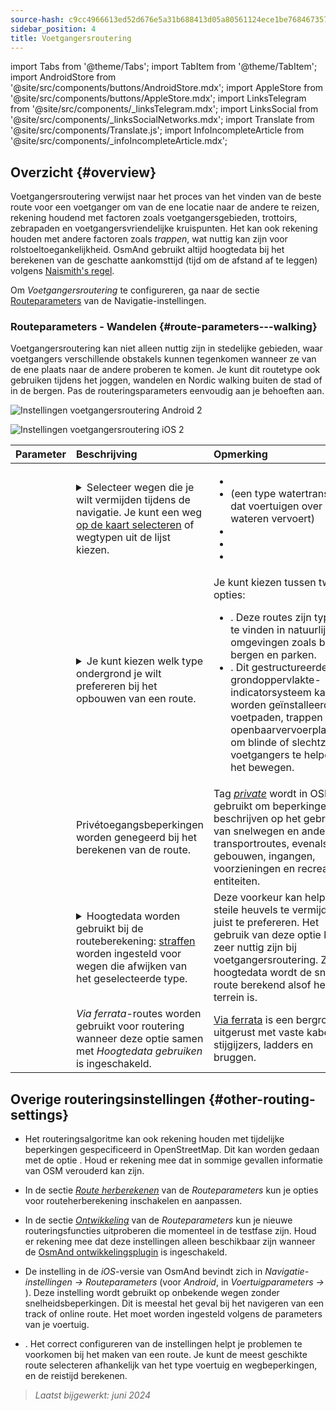 ```yaml
---
source-hash: c9cc4966613ed52d676e5a31b688413d05a80561124ece1be768467357788ff3
sidebar_position: 4
title: Voetgangersroutering
---
```

import Tabs from '@theme/Tabs';
import TabItem from '@theme/TabItem';
import AndroidStore from '@site/src/components/buttons/AndroidStore.mdx';
import AppleStore from '@site/src/components/buttons/AppleStore.mdx';
import LinksTelegram from '@site/src/components/_linksTelegram.mdx';
import LinksSocial from '@site/src/components/_linksSocialNetworks.mdx';
import Translate from '@site/src/components/Translate.js';
import InfoIncompleteArticle from '@site/src/components/_infoIncompleteArticle.mdx';



## Overzicht {#overview}

Voetgangersroutering verwijst naar het proces van het vinden van de beste route voor een voetganger om van de ene locatie naar de andere te reizen, rekening houdend met factoren zoals voetgangersgebieden, trottoirs, zebrapaden en voetgangersvriendelijke kruispunten. Het kan ook rekening houden met andere factoren zoals *trappen*, wat nuttig kan zijn voor rolstoeltoegankelijkheid. OsmAnd gebruikt altijd hoogtedata bij het berekenen van de geschatte aankomsttijd (tijd om de afstand af te leggen) volgens [Naismith's regel](https://en.wikipedia.org/wiki/Naismith%27s_rule#Scarf's_equivalence_between_distance_and_climb).

Om *Voetgangersroutering* te configureren, ga naar de sectie [Routeparameters](../guidance/navigation-settings#route-parameters) van de Navigatie-instellingen.
  
### Routeparameters - Wandelen {#route-parameters---walking}

Voetgangersroutering kan niet alleen nuttig zijn in stedelijke gebieden, waar voetgangers verschillende obstakels kunnen tegenkomen wanneer ze van de ene plaats naar de andere proberen te komen. Je kunt dit routetype ook gebruiken tijdens het joggen, wandelen en Nordic walking buiten de stad of in de bergen. Pas de routeringsparameters eenvoudig aan je behoeften aan.  

<Tabs groupId="operating-systems" queryString="current-os">

<TabItem value="android" label="Android">  

![Instellingen voetgangersroutering Android 2](@site/static/img/navigation/routing/routing_pedestrian_settings_andr_2.png)

</TabItem>

<TabItem value="ios" label="iOS">

![Instellingen voetgangersroutering iOS 2](@site/static/img/navigation/routing/pedestrian_routing_ios.png)

</TabItem>

</Tabs>

| Parameter | Beschrijving | Opmerking |
|:------------|:---------------|:---------------|
| *<Translate android="true" ids="impassable_road"/>* |  <details><summary> Selecteer wegen die je wilt vermijden tijdens de navigatie. Je kunt een weg [op de kaart selecteren](../../map/map-context-menu/#avoid-road) of wegtypen uit de lijst kiezen.  </summary>![Wegen vermijden Android](@site/static/img/navigation/routing/avoid_pedestrian_andr.png) </details>       | <ul><li> [<Translate android="true" ids="routing_attr_avoid_unpaved_name"/>](https://wiki.openstreetmap.org/wiki/Key:surface)</li><li>[<Translate android="true" ids="routing_attr_avoid_ferries_name"/>](https://wiki.openstreetmap.org/wiki/Ferries) (een type watertransport, dat voertuigen over wateren vervoert)</li><li>[<Translate android="true" ids="routing_attr_avoid_stairs_name"/>](https://wiki.openstreetmap.org/wiki/Tag:highway%3Dsteps)</li><li>[<Translate android="true" ids="routing_attr_avoid_tunnels_name"/>](https://wiki.openstreetmap.org/wiki/Key:tunnel)</li><li>[<Translate android="true" ids="routing_attr_avoid_motorway_name"/>](https://wiki.openstreetmap.org/wiki/Tag:highway%3Dmotorway)</li></ul>|
| *<Translate android="true" ids="prefer_in_routing_title"/>* | <details><summary> Je kunt kiezen welk type ondergrond je wilt prefereren bij het opbouwen van een route. </summary> ![Hoogte voetganger Android](@site/static/img/navigation/routing/prefer_pedestrian_andr.png)  </details>  | Je kunt kiezen tussen twee opties:<ul><li>[<Translate android="true" ids="routing_attr_prefer_hiking_routes_name"/>](https://wiki.openstreetmap.org/wiki/Hiking#Tagging_ways,_points_and_areas). Deze routes zijn typisch te vinden in natuurlijke omgevingen zoals bossen, bergen en parken. </li><li>[<Translate android="true" ids="routing_attr_prefer_tactile_paving_name"/>](https://wiki.openstreetmap.org/wiki/Key:tactile_paving). Dit gestructureerde grondoppervlakte-indicatorsysteem kan worden geïnstalleerd op voetpaden, trappen en openbaarvervoerplatforms om blinde of slechtziende voetgangers te helpen bij het bewegen. </li></ul> |
| *<Translate android="true" ids="routing_attr_allow_private_name"/>* |  Privétoegangsbeperkingen worden genegeerd bij het berekenen van de route.  | Tag *[private](https://wiki.openstreetmap.org/wiki/Key:access)* wordt in OSM gebruikt om beperkingen te beschrijven op het gebruik van snelwegen en andere transportroutes, evenals gebouwen, ingangen, voorzieningen en recreatieve entiteiten.   |
|*<Translate android="true" ids="routing_attr_height_obstacles_name"/>* | <details><summary> Hoogtedata worden gebruikt bij de routeberekening: [straffen](../../../technical/osmand-file-formats/osmand-routing-xml.md#penalties-of-elevation-data) worden ingesteld voor wegen die afwijken van het geselecteerde type. </summary> ![Hoogtedata gebruiken Android](@site/static/img/navigation/routing/pedestrian_elevation_andr.png)  </details> | Deze voorkeur kan helpen steile heuvels te vermijden of juist te prefereren. Het gebruik van deze optie kan zeer nuttig zijn bij voetgangersroutering. Zonder hoogtedata wordt de snelste route berekend alsof het vlak terrein is. |
|*<Translate android="true" ids="routing_attr_allow_via_ferrata_name"/>*| *Via ferrata*-routes worden gebruikt voor routering wanneer deze optie samen met *Hoogtedata gebruiken* is ingeschakeld.  | [Via ferrata](https://wiki.openstreetmap.org/wiki/Tag:highway%3Dvia_ferrata) is een bergroute uitgerust met vaste kabels, stijgijzers, ladders en bruggen. |


## Overige routeringsinstellingen {#other-routing-settings}

- Het routeringsalgoritme kan ook rekening houden met tijdelijke beperkingen gespecificeerd in OpenStreetMap. Dit kan worden gedaan met de optie *[<Translate android="true" ids="temporary_conditional_routing"/>](../routing/osmand-routing.md#consider-temporary-limitations)*. Houd er rekening mee dat in sommige gevallen informatie van OSM verouderd kan zijn.  

- In de sectie [*Route herberekenen*](../../navigation/guidance/navigation-settings.md#recalculate-route) van de *Routeparameters* kun je opties voor routeherberekening inschakelen en aanpassen.

- In de sectie [*Ontwikkeling*](../guidance/navigation-settings.md#development-settings) van de *Routeparameters* kun je nieuwe routeringsfuncties uitproberen die momenteel in de testfase zijn. Houd er rekening mee dat deze instellingen alleen beschikbaar zijn wanneer de [OsmAnd ontwikkelingsplugin](../../plugins/development.md) is ingeschakeld.

- De instelling *[<Translate ios="true" ids="road_speeds"/>](../guidance/navigation-settings.md#road-speeds)* in de *iOS*-versie van OsmAnd bevindt zich in *Navigatie-instellingen → Routeparameters* (voor *Android*, in *Voertuigparameters → [<Translate android="true" ids="default_speed_setting_title"/>](../guidance/navigation-settings.md#default-speed--road-speeds)*). Deze instelling wordt gebruikt op onbekende wegen zonder snelheidsbeperkingen. Dit is meestal het geval bij het navigeren van een track of online route. Het moet worden ingesteld volgens de parameters van je voertuig.

- *[<Translate ios="true" ids="vehicle_parameters"/>](../guidance/navigation-settings.md#vehicle-parameters)*. Het correct configureren van de instellingen helpt je problemen te voorkomen bij het maken van een route. Je kunt de meest geschikte route selecteren afhankelijk van het type voertuig en wegbeperkingen, en de reistijd berekenen.

> *Laatst bijgewerkt: juni 2024*